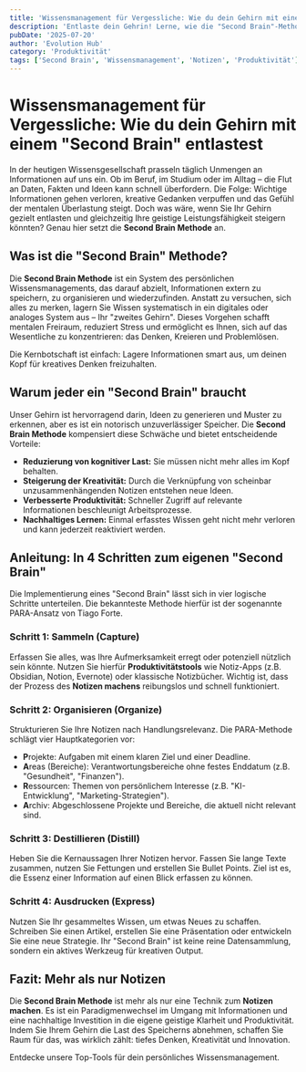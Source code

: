 ```yaml
---
title: 'Wissensmanagement für Vergessliche: Wie du dein Gehirn mit einem "Second Brain" entlastest.'
description: 'Entlaste dein Gehrin! Lerne, wie die "Second Brain"-Methode dir hilft, Wissen zu organisieren und deine Kreativität freizusetzen.'
pubDate: '2025-07-20'
author: 'Evolution Hub'
category: 'Produktivität'
tags: ['Second Brain', 'Wissensmanagement', 'Notizen', 'Produktivität']
---
```


# Wissensmanagement für Vergessliche: Wie du dein Gehirn mit einem "Second Brain" entlastest

In der heutigen Wissensgesellschaft prasseln täglich Unmengen an Informationen auf uns ein. Ob im Beruf, im Studium oder im Alltag – die Flut an Daten, Fakten und Ideen kann schnell überfordern. Die Folge: Wichtige Informationen gehen verloren, kreative Gedanken verpuffen und das Gefühl der mentalen Überlastung steigt. Doch was wäre, wenn Sie Ihr Gehirn gezielt entlasten und gleichzeitig Ihre geistige Leistungsfähigkeit steigern könnten? Genau hier setzt die **Second Brain Methode** an.

## Was ist die "Second Brain" Methode?

Die **Second Brain Methode** ist ein System des persönlichen Wissensmanagements, das darauf abzielt, Informationen extern zu speichern, zu organisieren und wiederzufinden. Anstatt zu versuchen, sich alles zu merken, lagern Sie Wissen systematisch in ein digitales oder analoges System aus – Ihr "zweites Gehirn". Dieses Vorgehen schafft mentalen Freiraum, reduziert Stress und ermöglicht es Ihnen, sich auf das Wesentliche zu konzentrieren: das Denken, Kreieren und Problemlösen.

Die Kernbotschaft ist einfach: Lagere Informationen smart aus, um deinen Kopf für kreatives Denken freizuhalten.

## Warum jeder ein "Second Brain" braucht

Unser Gehirn ist hervorragend darin, Ideen zu generieren und Muster zu erkennen, aber es ist ein notorisch unzuverlässiger Speicher. Die **Second Brain Methode** kompensiert diese Schwäche und bietet entscheidende Vorteile:

*   **Reduzierung von kognitiver Last:** Sie müssen nicht mehr alles im Kopf behalten.
*   **Steigerung der Kreativität:** Durch die Verknüpfung von scheinbar unzusammenhängenden Notizen entstehen neue Ideen.
*   **Verbesserte Produktivität:** Schneller Zugriff auf relevante Informationen beschleunigt Arbeitsprozesse.
*   **Nachhaltiges Lernen:** Einmal erfasstes Wissen geht nicht mehr verloren und kann jederzeit reaktiviert werden.

## Anleitung: In 4 Schritten zum eigenen "Second Brain"

Die Implementierung eines "Second Brain" lässt sich in vier logische Schritte unterteilen. Die bekannteste Methode hierfür ist der sogenannte PARA-Ansatz von Tiago Forte.

### Schritt 1: Sammeln (Capture)

Erfassen Sie alles, was Ihre Aufmerksamkeit erregt oder potenziell nützlich sein könnte. Nutzen Sie hierfür **Produktivitätstools** wie Notiz-Apps (z.B. Obsidian, Notion, Evernote) oder klassische Notizbücher. Wichtig ist, dass der Prozess des **Notizen machens** reibungslos und schnell funktioniert.

### Schritt 2: Organisieren (Organize)

Strukturieren Sie Ihre Notizen nach Handlungsrelevanz. Die PARA-Methode schlägt vier Hauptkategorien vor:

*   **P**rojekte: Aufgaben mit einem klaren Ziel und einer Deadline.
*   **A**reas (Bereiche): Verantwortungsbereiche ohne festes Enddatum (z.B. "Gesundheit", "Finanzen").
*   **R**essourcen: Themen von persönlichem Interesse (z.B. "KI-Entwicklung", "Marketing-Strategien").
*   **A**rchiv: Abgeschlossene Projekte und Bereiche, die aktuell nicht relevant sind.

### Schritt 3: Destillieren (Distill)

Heben Sie die Kernaussagen Ihrer Notizen hervor. Fassen Sie lange Texte zusammen, nutzen Sie Fettungen und erstellen Sie Bullet Points. Ziel ist es, die Essenz einer Information auf einen Blick erfassen zu können.

### Schritt 4: Ausdrucken (Express)

Nutzen Sie Ihr gesammeltes Wissen, um etwas Neues zu schaffen. Schreiben Sie einen Artikel, erstellen Sie eine Präsentation oder entwickeln Sie eine neue Strategie. Ihr "Second Brain" ist keine reine Datensammlung, sondern ein aktives Werkzeug für kreativen Output.

## Fazit: Mehr als nur Notizen

Die **Second Brain Methode** ist mehr als nur eine Technik zum **Notizen machen**. Es ist ein Paradigmenwechsel im Umgang mit Informationen und eine nachhaltige Investition in die eigene geistige Klarheit und Produktivität. Indem Sie Ihrem Gehirn die Last des Speicherns abnehmen, schaffen Sie Raum für das, was wirklich zählt: tiefes Denken, Kreativität und Innovation.

Entdecke unsere Top-Tools für dein persönliches Wissensmanagement.